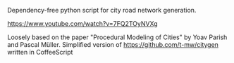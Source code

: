 Dependency-free python script for city road network generation.

https://www.youtube.com/watch?v=7FQ2TOyNVXg

Loosely based on the paper "Procedural Modeling of Cities" by Yoav Parish and Pascal Müller.
Simplified version of https://github.com/t-mw/citygen written in CoffeeScript
